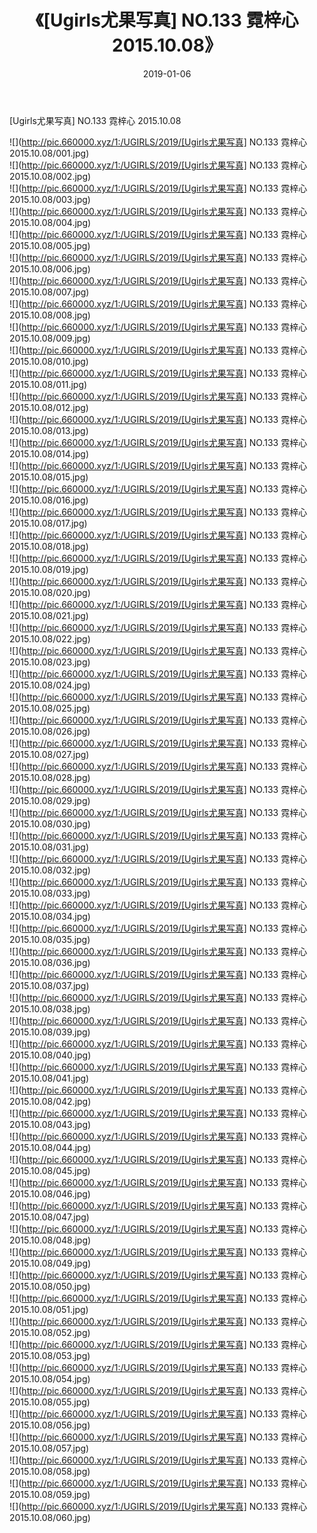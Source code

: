 ﻿---
layout: post
title:  《[Ugirls尤果写真] NO.133 霓梓心 2015.10.08》
date:   2019-01-06
img: http://pic.660000.xyz/1:/UGIRLS/2019/[Ugirls尤果写真] NO.133 霓梓心 2015.10.08/000.jpg
categories: [美女, 清纯, 唯美]
---

[Ugirls尤果写真] NO.133 霓梓心 2015.10.08

 ![](http://pic.660000.xyz/1:/UGIRLS/2019/[Ugirls尤果写真] NO.133 霓梓心 2015.10.08/001.jpg) <br>![](http://pic.660000.xyz/1:/UGIRLS/2019/[Ugirls尤果写真] NO.133 霓梓心 2015.10.08/002.jpg) <br>![](http://pic.660000.xyz/1:/UGIRLS/2019/[Ugirls尤果写真] NO.133 霓梓心 2015.10.08/003.jpg) <br>![](http://pic.660000.xyz/1:/UGIRLS/2019/[Ugirls尤果写真] NO.133 霓梓心 2015.10.08/004.jpg) <br>![](http://pic.660000.xyz/1:/UGIRLS/2019/[Ugirls尤果写真] NO.133 霓梓心 2015.10.08/005.jpg) <br>![](http://pic.660000.xyz/1:/UGIRLS/2019/[Ugirls尤果写真] NO.133 霓梓心 2015.10.08/006.jpg) <br>![](http://pic.660000.xyz/1:/UGIRLS/2019/[Ugirls尤果写真] NO.133 霓梓心 2015.10.08/007.jpg) <br>![](http://pic.660000.xyz/1:/UGIRLS/2019/[Ugirls尤果写真] NO.133 霓梓心 2015.10.08/008.jpg) <br>![](http://pic.660000.xyz/1:/UGIRLS/2019/[Ugirls尤果写真] NO.133 霓梓心 2015.10.08/009.jpg) <br>![](http://pic.660000.xyz/1:/UGIRLS/2019/[Ugirls尤果写真] NO.133 霓梓心 2015.10.08/010.jpg) <br>![](http://pic.660000.xyz/1:/UGIRLS/2019/[Ugirls尤果写真] NO.133 霓梓心 2015.10.08/011.jpg) <br>![](http://pic.660000.xyz/1:/UGIRLS/2019/[Ugirls尤果写真] NO.133 霓梓心 2015.10.08/012.jpg) <br>![](http://pic.660000.xyz/1:/UGIRLS/2019/[Ugirls尤果写真] NO.133 霓梓心 2015.10.08/013.jpg) <br>![](http://pic.660000.xyz/1:/UGIRLS/2019/[Ugirls尤果写真] NO.133 霓梓心 2015.10.08/014.jpg) <br>![](http://pic.660000.xyz/1:/UGIRLS/2019/[Ugirls尤果写真] NO.133 霓梓心 2015.10.08/015.jpg) <br>![](http://pic.660000.xyz/1:/UGIRLS/2019/[Ugirls尤果写真] NO.133 霓梓心 2015.10.08/016.jpg) <br>![](http://pic.660000.xyz/1:/UGIRLS/2019/[Ugirls尤果写真] NO.133 霓梓心 2015.10.08/017.jpg) <br>![](http://pic.660000.xyz/1:/UGIRLS/2019/[Ugirls尤果写真] NO.133 霓梓心 2015.10.08/018.jpg) <br>![](http://pic.660000.xyz/1:/UGIRLS/2019/[Ugirls尤果写真] NO.133 霓梓心 2015.10.08/019.jpg) <br>![](http://pic.660000.xyz/1:/UGIRLS/2019/[Ugirls尤果写真] NO.133 霓梓心 2015.10.08/020.jpg) <br>![](http://pic.660000.xyz/1:/UGIRLS/2019/[Ugirls尤果写真] NO.133 霓梓心 2015.10.08/021.jpg) <br>![](http://pic.660000.xyz/1:/UGIRLS/2019/[Ugirls尤果写真] NO.133 霓梓心 2015.10.08/022.jpg) <br>![](http://pic.660000.xyz/1:/UGIRLS/2019/[Ugirls尤果写真] NO.133 霓梓心 2015.10.08/023.jpg) <br>![](http://pic.660000.xyz/1:/UGIRLS/2019/[Ugirls尤果写真] NO.133 霓梓心 2015.10.08/024.jpg) <br>![](http://pic.660000.xyz/1:/UGIRLS/2019/[Ugirls尤果写真] NO.133 霓梓心 2015.10.08/025.jpg) <br>![](http://pic.660000.xyz/1:/UGIRLS/2019/[Ugirls尤果写真] NO.133 霓梓心 2015.10.08/026.jpg) <br>![](http://pic.660000.xyz/1:/UGIRLS/2019/[Ugirls尤果写真] NO.133 霓梓心 2015.10.08/027.jpg) <br>![](http://pic.660000.xyz/1:/UGIRLS/2019/[Ugirls尤果写真] NO.133 霓梓心 2015.10.08/028.jpg) <br>![](http://pic.660000.xyz/1:/UGIRLS/2019/[Ugirls尤果写真] NO.133 霓梓心 2015.10.08/029.jpg) <br>![](http://pic.660000.xyz/1:/UGIRLS/2019/[Ugirls尤果写真] NO.133 霓梓心 2015.10.08/030.jpg) <br>![](http://pic.660000.xyz/1:/UGIRLS/2019/[Ugirls尤果写真] NO.133 霓梓心 2015.10.08/031.jpg) <br>![](http://pic.660000.xyz/1:/UGIRLS/2019/[Ugirls尤果写真] NO.133 霓梓心 2015.10.08/032.jpg) <br>![](http://pic.660000.xyz/1:/UGIRLS/2019/[Ugirls尤果写真] NO.133 霓梓心 2015.10.08/033.jpg) <br>![](http://pic.660000.xyz/1:/UGIRLS/2019/[Ugirls尤果写真] NO.133 霓梓心 2015.10.08/034.jpg) <br>![](http://pic.660000.xyz/1:/UGIRLS/2019/[Ugirls尤果写真] NO.133 霓梓心 2015.10.08/035.jpg) <br>![](http://pic.660000.xyz/1:/UGIRLS/2019/[Ugirls尤果写真] NO.133 霓梓心 2015.10.08/036.jpg) <br>![](http://pic.660000.xyz/1:/UGIRLS/2019/[Ugirls尤果写真] NO.133 霓梓心 2015.10.08/037.jpg) <br>![](http://pic.660000.xyz/1:/UGIRLS/2019/[Ugirls尤果写真] NO.133 霓梓心 2015.10.08/038.jpg) <br>![](http://pic.660000.xyz/1:/UGIRLS/2019/[Ugirls尤果写真] NO.133 霓梓心 2015.10.08/039.jpg) <br>![](http://pic.660000.xyz/1:/UGIRLS/2019/[Ugirls尤果写真] NO.133 霓梓心 2015.10.08/040.jpg) <br>![](http://pic.660000.xyz/1:/UGIRLS/2019/[Ugirls尤果写真] NO.133 霓梓心 2015.10.08/041.jpg) <br>![](http://pic.660000.xyz/1:/UGIRLS/2019/[Ugirls尤果写真] NO.133 霓梓心 2015.10.08/042.jpg) <br>![](http://pic.660000.xyz/1:/UGIRLS/2019/[Ugirls尤果写真] NO.133 霓梓心 2015.10.08/043.jpg) <br>![](http://pic.660000.xyz/1:/UGIRLS/2019/[Ugirls尤果写真] NO.133 霓梓心 2015.10.08/044.jpg) <br>![](http://pic.660000.xyz/1:/UGIRLS/2019/[Ugirls尤果写真] NO.133 霓梓心 2015.10.08/045.jpg) <br>![](http://pic.660000.xyz/1:/UGIRLS/2019/[Ugirls尤果写真] NO.133 霓梓心 2015.10.08/046.jpg) <br>![](http://pic.660000.xyz/1:/UGIRLS/2019/[Ugirls尤果写真] NO.133 霓梓心 2015.10.08/047.jpg) <br>![](http://pic.660000.xyz/1:/UGIRLS/2019/[Ugirls尤果写真] NO.133 霓梓心 2015.10.08/048.jpg) <br>![](http://pic.660000.xyz/1:/UGIRLS/2019/[Ugirls尤果写真] NO.133 霓梓心 2015.10.08/049.jpg) <br>![](http://pic.660000.xyz/1:/UGIRLS/2019/[Ugirls尤果写真] NO.133 霓梓心 2015.10.08/050.jpg) <br>![](http://pic.660000.xyz/1:/UGIRLS/2019/[Ugirls尤果写真] NO.133 霓梓心 2015.10.08/051.jpg) <br>![](http://pic.660000.xyz/1:/UGIRLS/2019/[Ugirls尤果写真] NO.133 霓梓心 2015.10.08/052.jpg) <br>![](http://pic.660000.xyz/1:/UGIRLS/2019/[Ugirls尤果写真] NO.133 霓梓心 2015.10.08/053.jpg) <br>![](http://pic.660000.xyz/1:/UGIRLS/2019/[Ugirls尤果写真] NO.133 霓梓心 2015.10.08/054.jpg) <br>![](http://pic.660000.xyz/1:/UGIRLS/2019/[Ugirls尤果写真] NO.133 霓梓心 2015.10.08/055.jpg) <br>![](http://pic.660000.xyz/1:/UGIRLS/2019/[Ugirls尤果写真] NO.133 霓梓心 2015.10.08/056.jpg) <br>![](http://pic.660000.xyz/1:/UGIRLS/2019/[Ugirls尤果写真] NO.133 霓梓心 2015.10.08/057.jpg) <br>![](http://pic.660000.xyz/1:/UGIRLS/2019/[Ugirls尤果写真] NO.133 霓梓心 2015.10.08/058.jpg) <br>![](http://pic.660000.xyz/1:/UGIRLS/2019/[Ugirls尤果写真] NO.133 霓梓心 2015.10.08/059.jpg) <br>![](http://pic.660000.xyz/1:/UGIRLS/2019/[Ugirls尤果写真] NO.133 霓梓心 2015.10.08/060.jpg) <br>